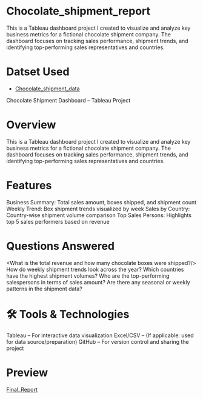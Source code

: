 # Chocolate_shipment_report
This is a Tableau dashboard project I created to visualize and analyze key business metrics for a fictional chocolate shipment company. The dashboard focuses on tracking sales performance, shipment trends, and identifying top-performing sales representatives and countries.

# Datset Used 
- <a href ="https://github.com/Keerthirajsm07/Chocolate_shipment_report/blob/main/Sample-Data-choc.xlsx">Chocolate_shipment_data<a/>

Chocolate Shipment Dashboard – Tableau Project
# Overview
This is a Tableau dashboard project I created to visualize and analyze key business metrics for a fictional chocolate shipment company. The dashboard focuses on tracking sales performance, shipment trends, and identifying top-performing sales representatives and countries.

# Features
Business Summary: Total sales amount, boxes shipped, and shipment count
Weekly Trend: Box shipment trends visualized by week
Sales by Country: Country-wise shipment volume comparison
Top Sales Persons: Highlights top 5 sales performers based on revenue

# Questions Answered
<What is the total revenue and how many chocolate boxes were shipped?/>
How do weekly shipment trends look across the year?
Which countries have the highest shipment volumes?
Who are the top-performing salespersons in terms of sales amount?
Are there any seasonal or weekly patterns in the shipment data?

# 🛠 Tools & Technologies
Tableau – For interactive data visualization
Excel/CSV – (If applicable: used for data source/preparation)
GitHub – For version control and sharing the project

# Preview
<a href ="https://github.com/Keerthirajsm07/Chocolate_shipment_report/blob/main/Screenshot%202025-07-24%20000643.png">Final_Report<a/>

